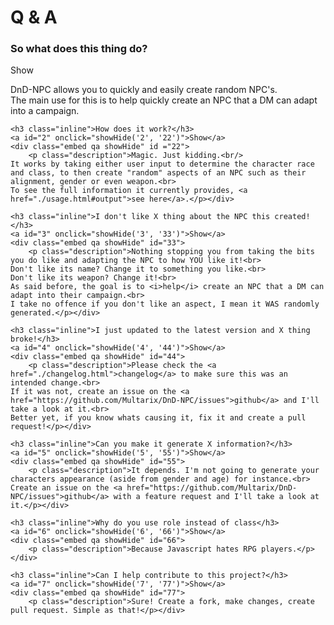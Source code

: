 <script>const page = "qa"</script>

<h1><b>Q & A</b></h1>
<div class="main">
	<h3 class="inline">So what does this thing do?</h3>
	<a id="1" onclick="showHide('1', '11')">Show</a>
	<div class="embed qa showHide" id="11">
		<p class="description">DnD-NPC allows you to quickly and easily create random NPC's.<br>
		The main use for this is to help quickly create an NPC that a DM can adapt into a campaign.</p></div>
	
	<h3 class="inline">How does it work?</h3>
	<a id="2" onclick="showHide('2', '22')">Show</a>
	<div class="embed qa showHide" id ="22">
		<p class="description">Magic. Just kidding.<br/>
	It works by taking either user input to determine the character race and class, to then create "random" aspects of an NPC such as their alignment, gender or even weapon.<br>
	To see the full information it currently provides, <a href="./usage.html#output">see here</a>.</p></div>

	<h3 class="inline">I don't like X thing about the NPC this created!</h3>
	<a id="3" onclick="showHide('3', '33')">Show</a>
	<div class="embed qa showHide" id="33">
		<p class="description">Nothing stopping you from taking the bits you do like and adapting the NPC to how YOU like it!<br>
	Don't like its name? Change it to something you like.<br>
	Don't like its weapon? Change it!<br>
	As said before, the goal is to <i>help</i> create an NPC that a DM can adapt into their campaign.<br>
	I take no offence if you don't like an aspect, I mean it WAS randomly generated.</p></div>

	<h3 class="inline">I just updated to the latest version and X thing broke!</h3>
	<a id="4" onclick="showHide('4', '44')">Show</a>
	<div class="embed qa showHide" id="44">
		<p class="description">Please check the <a href="./changelog.html">changelog</a> to make sure this was an intended change.<br>
	If it was not, create an issue on the <a href="https://github.com/Multarix/DnD-NPC/issues">github</a> and I'll take a look at it.<br>
	Better yet, if you know whats causing it, fix it and create a pull request!</p></div>

	<h3 class="inline">Can you make it generate X information?</h3>
	<a id="5" onclick="showHide('5', '55')">Show</a>
	<div class="embed qa showHide" id="55">
		<p class="description">It depends. I'm not going to generate your characters appearance (aside from gender and age) for instance.<br>
	Create an issue on the <a href="https://github.com/Multarix/DnD-NPC/issues">github</a> with a feature request and I'll take a look at it.</p></div>

	<h3 class="inline">Why do you use role instead of class</h3>
	<a id="6" onclick="showHide('6', '66')">Show</a>
	<div class="embed qa showHide" id="66">
		<p class="description">Because Javascript hates RPG players.</p></div>

	<h3 class="inline">Can I help contribute to this project?</h3>
	<a id="7" onclick="showHide('7', '77')">Show</a>
	<div class="embed qa showHide" id="77">
		<p class="description">Sure! Create a fork, make changes, create pull request. Simple as that!</p></div>

</div>
